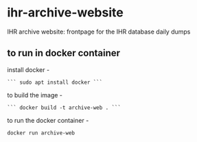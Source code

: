 # ihr-archive-website
IHR archive website: frontpage for the IHR database daily dumps

## to run in docker container
install docker -

    ``` sudo apt install docker ```


to build the image -

    ``` docker build -t archive-web . ```


to run the docker container - 

   ``` docker run archive-web ```
